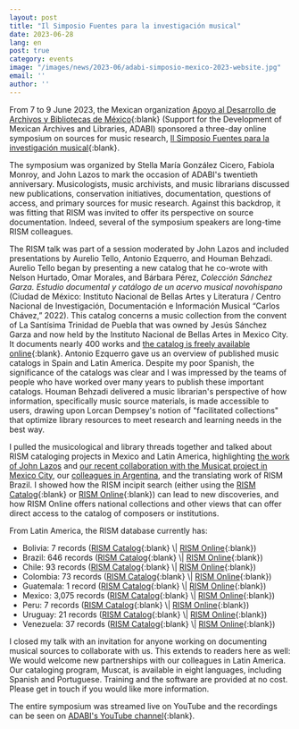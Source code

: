 ```yaml
---
layout: post
title: "Il Simposio Fuentes para la investigación musical"
date: 2023-06-28
lang: en
post: true
category: events
image: "/images/news/2023-06/adabi-simposio-mexico-2023-website.jpg"
email: ''
author: ''
---
```


From 7 to 9 June 2023, the Mexican organization [Apoyo al Desarrollo de Archivos y Bibliotecas de México](https://adabi.pages.fahho.mx/){:blank}  (Support for the Development of Mexican Archives and Libraries, ADABI) sponsored a three-day online symposium on sources for music research, [Il Simposio Fuentes para la investigación musical](https://adabi.pages.fahho.mx/ii-simposio-fuentes-para-la-investigacion-musical/#gsc.tab=0){:blank}.  

The symposium was organized by Stella María González Cicero, Fabiola Monroy, and John Lazos to mark the occasion of ADABI's twentieth anniversary. Musicologists, music archivists, and music librarians discussed new publications, conservation initiatives, documentation, questions of access, and primary sources for music research. Against this backdrop, it was fitting that RISM was invited to offer its perspective on source documentation. Indeed, several of the symposium speakers are long-time RISM colleagues.  

The RISM talk was part of a session moderated by John Lazos and included presentations by Aurelio Tello, Antonio Ezquerro, and Houman Behzadi. Aurelio Tello began by presenting a new catalog that he co-wrote with Nelson Hurtado, Omar Morales, and Bárbara Pérez, _Colección Sánchez Garza. Estudio documental y catálogo de un acervo musical novohispano_ (Ciudad de México: Instituto Nacional de Bellas Artes y Literatura / Centro Nacional de Investigación, Documentación e Información Musical “Carlos Chávez,” 2022). This catalog concerns a music collection from the convent of La Santísima Trinidad de Puebla that was owned by Jesús Sánchez Garza and now held by the Instituto Nacional de Bellas Artes in Mexico City. It documents nearly 400 works and [the catalog is freely available online](http://hdl.handle.net/11271/2892){:blank}. Antonio Ezquerro gave us an overview of published music catalogs in Spain and Latin America. Despite my poor Spanish, the significance of the catalogs was clear and I was impressed by the teams of people who have worked over many years to publish these important catalogs. Houman Behzadi delivered a music librarian's perspective of how information, specifically music source materials, is made accessible to users, drawing upon Lorcan Dempsey's notion of "facilitated collections" that optimize library resources to meet research and learning needs in the best way.  

I pulled the musicological and library threads together and talked about RISM cataloging projects in Mexico and Latin America, highlighting [the work of John Lazos](/working-groups/mexico/home.html) and [our recent collaboration with the Musicat project in Mexico City](/publications/rism-lectures/musical-sources-mexico.html), our [colleagues in Argentina](/events/2019/06/03/taller-de-muscat-en-c%C3%B3rdoba-argentina-muscat.html), and the translating work of RISM Brazil. I showed how the RISM incipit search (either using the [RISM Catalog](https://opac.rism.info/metaopac/start.do?View=rism&SearchType=2&Language=en){:blank} or [RISM Online](https://rism.online/?mode=incipits){:blank}) can lead to new discoveries, and how RISM Online offers national collections and other views that can offer direct access to the catalog of composers or institutions.  

From Latin America, the RISM database currently has:
- Bolivia: 7 records ([RISM Catalog]( https://opac.rism.info/search?View=rism&siglum=BOL-*){:blank} \| [RISM Online](https://rism.online/?mode=sources&nc=BOL){:blank})    
- Brazil: 646 records ([RISM Catalog](https://opac.rism.info/search?View=rism&siglum=BR-*){:blank} \| [RISM Online](https://rism.online/?mode=sources&nc=BR){:blank})  
- Chile: 93 records ([RISM Catalog]( https://opac.rism.info/search?View=rism&siglum=RCH-*){:blank} \| [RISM Online](https://rism.online/?mode=sources&nc=RCH){:blank})  
- Colombia: 73 records ([RISM Catalog]( https://opac.rism.info/search?View=rism&siglum=CO-*){:blank} \| [RISM Online](https://rism.online/?mode=sources&nc=CO){:blank})  
- Guatemala: 1 record ([RISM Catalog]( https://opac.rism.info/search?View=rism&siglum=GCA-*){:blank} \| [RISM Online](https://rism.online/?mode=sources&nc=GCA){:blank})  
- Mexico: 3,075 records ([RISM Catalog](https://opac.rism.info/search?View=rism&siglum=MEX-*){:blank} \| [RISM Online](https://rism.online/?mode=sources&nc=MEX){:blank})  
- Peru: 7 records ([RISM Catalog]( https://opac.rism.info/search?View=rism&siglum=PE-*){:blank} \| [RISM Online](https://rism.online/?mode=sources&nc=PE){:blank})  
- Uruguay: 21 records ([RISM Catalog]( https://opac.rism.info/search?View=rism&siglum=ROU-*){:blank} \| [RISM Online](https://rism.online/?mode=sources&nc=ROU){:blank})  
- Venezuela: 37 records ([RISM Catalog]( https://opac.rism.info/search?View=rism&siglum=VE-*){:blank} \| [RISM Online](https://rism.online/?mode=sources&nc=VE){:blank})  

I closed my talk with an invitation for anyone working on documenting musical sources to collaborate with us. This extends to readers here as well: We would welcome new partnerships with our colleagues in Latin America. Our cataloging program, Muscat, is available in eight languages, including Spanish and Portuguese. Training and the software are provided at no cost. Please get in touch if you would like more information.  

The entire symposium was streamed live on YouTube and the recordings can be seen on [ADABI's YouTube channel](https://www.youtube.com/playlist?list=PLsGQ5qURwhQASm7eRPyL-SSbJ5esnIwCX){:blank}.
